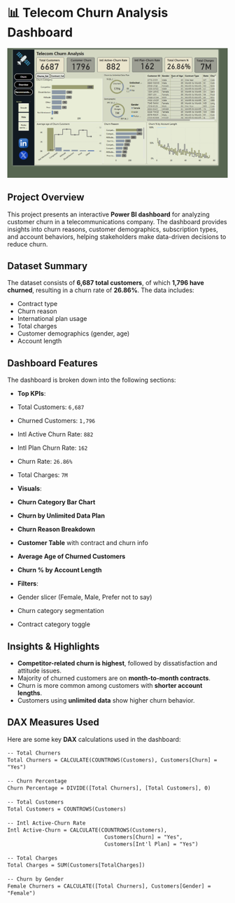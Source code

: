 # 📊 Telecom Churn Analysis Dashboard

![Dashboard Preview](./Annotation%202025-05-18%20154021.png)

##  Project Overview

This project presents an interactive **Power BI dashboard** for analyzing customer churn in a telecommunications company. The dashboard provides insights into churn reasons, customer demographics, subscription types, and account behaviors, helping stakeholders make data-driven decisions to reduce churn.

##  Dataset Summary

The dataset consists of **6,687 total customers**, of which **1,796 have churned**, resulting in a churn rate of **26.86%**. The data includes:
- Contract type
- Churn reason
- International plan usage
- Total charges
- Customer demographics (gender, age)
- Account length

##  Dashboard Features

The dashboard is broken down into the following sections:

-  **Top KPIs**:  
  - Total Customers: `6,687`  
  - Churned Customers: `1,796`  
  - Intl Active Churn Rate: `882`  
  - Intl Plan Churn Rate: `162`  
  - Churn Rate: `26.86%`  
  - Total Charges: `7M`

-  **Visuals**:  
  - **Churn Category Bar Chart**  
  - **Churn by Unlimited Data Plan**  
  - **Churn Reason Breakdown**  
  - **Customer Table** with contract and churn info  
  - **Average Age of Churned Customers**  
  - **Churn % by Account Length**

-  **Filters**:  
  - Gender slicer (Female, Male, Prefer not to say)  
  - Churn category segmentation  
  - Contract category toggle

##  Insights & Highlights

- **Competitor-related churn is highest**, followed by dissatisfaction and attitude issues.
- Majority of churned customers are on **month-to-month contracts**.
- Churn is more common among customers with **shorter account lengths**.
- Customers using **unlimited data** show higher churn behavior.

##  DAX Measures Used

Here are some key **DAX** calculations used in the dashboard:

```DAX
-- Total Churners
Total Churners = CALCULATE(COUNTROWS(Customers), Customers[Churn] = "Yes")

-- Churn Percentage
Churn Percentage = DIVIDE([Total Churners], [Total Customers], 0)

-- Total Customers
Total Customers = COUNTROWS(Customers)

-- Intl Active-Churn Rate
Intl Active-Churn = CALCULATE(COUNTROWS(Customers), 
                               Customers[Churn] = "Yes", 
                               Customers[Int'l Plan] = "Yes")

-- Total Charges
Total Charges = SUM(Customers[TotalCharges])

-- Churn by Gender
Female Churners = CALCULATE([Total Churners], Customers[Gender] = "Female")
